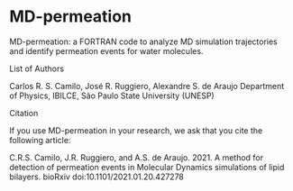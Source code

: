 # MD-permeation

MD-permeation: a FORTRAN code to analyze MD simulation trajectories and identify permeation events for water molecules.   

List of Authors      

Carlos R. S. Camilo, José R. Ruggiero, Alexandre S. de Araujo     Department of Physics, IBILCE, São Paulo State University (UNESP)  

Citation  

If you use MD-permeation in your research, we ask that you cite the following article:  

C.R.S. Camilo, J.R. Ruggiero, and A.S. de Araujo. 2021. A method for detection of permeation events in Molecular Dynamics simulations of lipid bilayers. bioRxiv doi:10.1101/2021.01.20.427278
